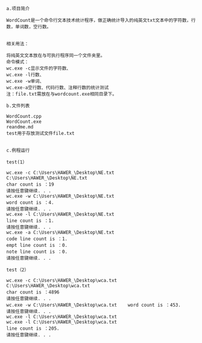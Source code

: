 
    a.项目简介
    
    WordCount是一个命令行文本技术统计程序，做正确统计导入的纯英文txt文本中的字符数，行数，单词数，空行数。


    相关用法：
    
    将纯英文文本放在与可执行程序同一个文件夹里。
    命令模式：
    wc.exe -c显示文件的字符数、
    wc.exe -l行数、
    wc.exe -w单词、
    wc.exe-a空行数、代码行数、注释行数的统计测试
    注：file.txt需放在与wordcount.exe相同目录下。

    b.文件列表
    
    WordCount.cpp
    WordCount.exe
    reandme.md
    test用于存放测试文件file.txt


    c.例程运行
    
    test(1）
    
    wc.exe -c C:\Users\HAWER_\Desktop\NE.txt
    C:\Users\HAWER_\Desktop\NE.txt
    char count is ：19
    请按任意键继续. . .
    wc.exe -w C:\Users\HAWER_\Desktop\NE.txt
    word count is ：4.
    请按任意键继续. . .
    wc.exe -l C:\Users\HAWER_\Desktop\NE.txt
    line count is ：1.
    请按任意键继续. . .
    wc.exe -a C:\Users\HAWER_\Desktop\NE.txt
    code line count is ：1.
    empt line count is ：0.
    note line count is ：0.
    请按任意键继续. . .
    
    test（2）
    
    wc.exe -c C:\Users\HAWER_\Desktop\wca.txt
    C:\Users\HAWER_\Desktop\wca.txt
    char count is ：4896
    请按任意键继续. . .
    wc.exe -w C:\Users\HAWER_\Desktop\wca.txt    word count is ：453.
    请按任意键继续. . .
    wc.exe -l C:\Users\HAWER_\Desktop\wca.txt
    wc.exe -l C:\Users\HAWER_\Desktop\wca.txt
    line count is ：205.
    请按任意键继续. . .